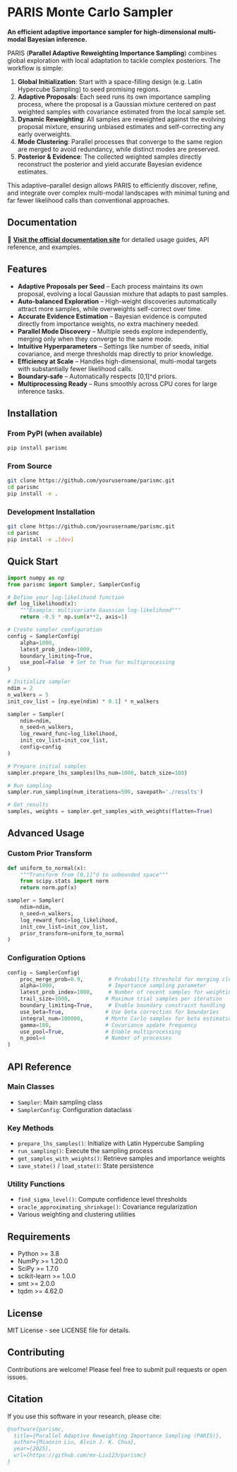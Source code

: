# PARIS Monte Carlo Sampler

**An efficient adaptive importance sampler for high-dimensional multi-modal Bayesian inference.**

PARIS (**Parallel Adaptive Reweighting Importance Sampling**) combines global exploration with local adaptation to tackle complex posteriors. The workflow is simple:

1. **Global Initialization**: Start with a space-filling design (e.g. Latin Hypercube Sampling) to seed promising regions.
2. **Adaptive Proposals**: Each seed runs its own importance sampling process, where the proposal is a Gaussian mixture centered on past weighted samples with covariance estimated from the local sample set.
3. **Dynamic Reweighting**: All samples are reweighted against the evolving proposal mixture, ensuring unbiased estimates and self-correcting any early overweights.
4. **Mode Clustering**: Parallel processes that converge to the same region are merged to avoid redundancy, while distinct modes are preserved.
5. **Posterior & Evidence**: The collected weighted samples directly reconstruct the posterior and yield accurate Bayesian evidence estimates.

This adaptive–parallel design allows PARIS to efficiently discover, refine, and integrate over complex multi-modal landscapes with minimal tuning and far fewer likelihood calls than conventional approaches.

## Documentation

📖 **[Visit the official documentation site](https://mx-liu123.github.io/parismc/)** for detailed usage guides, API reference, and examples.

## Features

* **Adaptive Proposals per Seed** – Each process maintains its own proposal, evolving a local Gaussian mixture that adapts to past samples.
* **Auto-balanced Exploration** – High-weight discoveries automatically attract more samples, while overweights self-correct over time.
* **Accurate Evidence Estimation** – Bayesian evidence is computed directly from importance weights, no extra machinery needed.
* **Parallel Mode Discovery** – Multiple seeds explore independently, merging only when they converge to the same mode.
* **Intuitive Hyperparameters** – Settings like number of seeds, initial covariance, and merge thresholds map directly to prior knowledge.
* **Efficiency at Scale** – Handles high-dimensional, multi-modal targets with substantially fewer likelihood calls.
* **Boundary-safe** – Automatically respects \[0,1]^d priors.
* **Multiprocessing Ready** – Runs smoothly across CPU cores for large inference tasks.

## Installation

### From PyPI (when available)
```bash
pip install parismc
```

### From Source
```bash
git clone https://github.com/yourusername/parismc.git
cd parismc
pip install -e .
```

### Development Installation
```bash
git clone https://github.com/yourusername/parismc.git
cd parismc
pip install -e .[dev]
```

## Quick Start

```python
import numpy as np
from parismc import Sampler, SamplerConfig

# Define your log-likelihood function
def log_likelihood(x):
    """Example: multivariate Gaussian log-likelihood"""
    return -0.5 * np.sum(x**2, axis=1)

# Create sampler configuration
config = SamplerConfig(
    alpha=1000,
    latest_prob_index=1000,
    boundary_limiting=True,
    use_pool=False  # Set to True for multiprocessing
)

# Initialize sampler
ndim = 2
n_walkers = 5
init_cov_list = [np.eye(ndim) * 0.1] * n_walkers

sampler = Sampler(
    ndim=ndim,
    n_seed=n_walkers,
    log_reward_func=log_likelihood,
    init_cov_list=init_cov_list,
    config=config
)

# Prepare initial samples
sampler.prepare_lhs_samples(lhs_num=1000, batch_size=100)

# Run sampling
sampler.run_sampling(num_iterations=500, savepath='./results')

# Get results
samples, weights = sampler.get_samples_with_weights(flatten=True)
```

## Advanced Usage

### Custom Prior Transform

```python
def uniform_to_normal(x):
    """Transform from [0,1]^d to unbounded space"""
    from scipy.stats import norm
    return norm.ppf(x)

sampler = Sampler(
    ndim=ndim,
    n_seed=n_walkers,
    log_reward_func=log_likelihood,
    init_cov_list=init_cov_list,
    prior_transform=uniform_to_normal
)
```

### Configuration Options

```python
config = SamplerConfig(
    proc_merge_prob=0.9,        # Probability threshold for merging clusters
    alpha=1000,                 # Importance sampling parameter
    latest_prob_index=1000,     # Number of recent samples for weighting
    trail_size=1000,           # Maximum trial samples per iteration
    boundary_limiting=True,     # Enable boundary constraint handling
    use_beta=True,             # Use beta correction for boundaries
    integral_num=100000,       # Monte Carlo samples for beta estimation
    gamma=100,                 # Covariance update frequency
    use_pool=True,             # Enable multiprocessing
    n_pool=4                   # Number of processes
)
```

## API Reference

### Main Classes

- `Sampler`: Main sampling class
- `SamplerConfig`: Configuration dataclass

### Key Methods

- `prepare_lhs_samples()`: Initialize with Latin Hypercube Sampling
- `run_sampling()`: Execute the sampling process
- `get_samples_with_weights()`: Retrieve samples and importance weights
- `save_state()` / `load_state()`: State persistence

### Utility Functions

- `find_sigma_level()`: Compute confidence level thresholds
- `oracle_approximating_shrinkage()`: Covariance regularization
- Various weighting and clustering utilities

## Requirements

- Python >= 3.8
- NumPy >= 1.20.0
- SciPy >= 1.7.0
- scikit-learn >= 1.0.0
- smt >= 2.0.0
- tqdm >= 4.62.0

## License

MIT License - see LICENSE file for details.

## Contributing

Contributions are welcome! Please feel free to submit pull requests or open issues.

## Citation

If you use this software in your research, please cite:

```bibtex
@software{parismc,
  title={Parallel Adaptive Reweighting Importance Sampling (PARIS)},
  author={Miaoxin Liu, Alvin J. K. Chua},
  year={2025},
  url={https://github.com/mx-Liu123/parismc}
}

```



